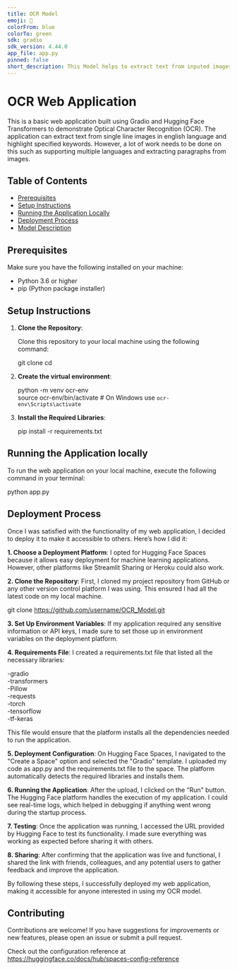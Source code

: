 ```yaml
---
title: OCR Model
emoji: 🦀
colorFrom: blue
colorTo: green
sdk: gradio
sdk_version: 4.44.0
app_file: app.py
pinned: false
short_description: This Model helps to extract text from inputed images.
---
```


# OCR Web Application

This is a basic web application built using Gradio and Hugging Face Transformers to demonstrate Optical Character Recognition (OCR). The application can extract text from single line images in english language and highlight specified keywords.
However, a lot of work needs to be done on this such as supporting multiple languages and extracting paragraphs from images.

## Table of Contents
- [Prerequisites](#prerequisites)
- [Setup Instructions](#setup-instructions)
- [Running the Application Locally](#running-the-application-locally)
- [Deployment Process](#deployment-process)
- [Model Description](#model-description)

## Prerequisites

Make sure you have the following installed on your machine:

- Python 3.6 or higher
- pip (Python package installer)

## Setup Instructions

1. **Clone the Repository**:

   Clone this repository to your local machine using the following command:

   git clone <repository-url>
   cd <repository-name>
   
2. **Create the virtual environment**:


   python -m venv ocr-env <br>
   source ocr-env/bin/activate  # On Windows use `ocr-env\Scripts\activate`


3. **Install the Required Libraries**:

   pip install -r requirements.txt


## Running the Application locally
To run the web application on your local machine, execute the following command in your terminal:

python app.py

## Deployment Process

Once I was satisfied with the functionality of my web application, I decided to deploy it to make it accessible to others. Here’s how I did it:

**1. Choose a Deployment Platform**: I opted for Hugging Face Spaces because it allows easy deployment for machine learning applications. However, other platforms like Streamlit Sharing or Heroku could also work.

**2. Clone the Repository**: First, I cloned my project repository from GitHub or any other version control platform I was using. This ensured I had all the latest code on my local machine.

git clone https://github.com/username/OCR_Model.git

**3. Set Up Environment Variables**: If my application required any sensitive information or API keys, I made sure to set those up in environment variables on the deployment platform.

**4. Requirements File**: I created a requirements.txt file that listed all the necessary libraries:

-gradio<br>
-transformers<br>
-Pillow<br>
-requests<br>
-torch<br>
-tensorflow<br>
-tf-keras<br>

This file would ensure that the platform installs all the dependencies needed to run the application.

**5. Deployment Configuration**: On Hugging Face Spaces, I navigated to the "Create a Space" option and selected the "Gradio" template. I uploaded my code as app.py and the requirements.txt file to the space. The platform automatically detects the required libraries and installs them.

**6. Running the Application**: After the upload, I clicked on the "Run" button. The Hugging Face platform handles the execution of my application. I could see real-time logs, which helped in debugging if anything went wrong during the startup process.

**7. Testing**: Once the application was running, I accessed the URL provided by Hugging Face to test its functionality. I made sure everything was working as expected before sharing it with others.

**8. Sharing**: After confirming that the application was live and functional, I shared the link with friends, colleagues, and any potential users to gather feedback and improve the application.

By following these steps, I successfully deployed my web application, making it accessible for anyone interested in using my OCR model.

## Contributing
Contributions are welcome! If you have suggestions for improvements or new features, please open an issue or submit a pull request.








Check out the configuration reference at https://huggingface.co/docs/hub/spaces-config-reference
